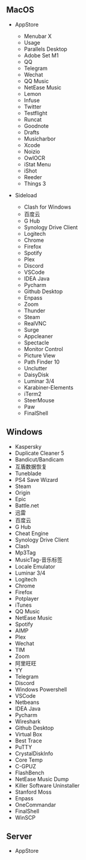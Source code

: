 ## MacOS

- AppStore
    - Menubar X
    - Usage
    - Parallels Desktop
    - Adobe Set M1
    - QQ
    - Telegram
    - Wechat
    - QQ Music
    - NetEase Music
    - Lemon
    - Infuse
    - Twitter
    - Testflight
    - Runcat
    - Goodnote
    - Drafts
    - Musicharbor
    - Xcode
    - Noizio
    - OwlOCR
    - iStat Menu
    - iShot
    - Reeder
    - Things 3

- Sideload
    - Clash for Windows
    - 百度云
    - G Hub
    - Synology Drive Client
    - Logitech
    - Chrome
    - Firefox
    - Spotify
    - Plex
    - Discord
    - VSCode
    - IDEA Java
    - Pycharm
    - Github Desktop
    - Enpass
    - Zoom
    - Thunder
    - Steam
    - RealVNC
    - Surge
    - Appcleaner
    - Spectacle
    - Monitor Control
    - Picture View
    - Path Finder 10
    - Unclutter
    - DaisyDisk
    - Luminar 3/4
    - Karabiner-Elements
    - iTerm2
    - SteerMouse
    - Paw
    - FinalShell

## Windows

- Kaspersky
- Duplicate Cleaner 5
- Bandicut/Bandicam
- 互盾数据恢复
- Tuneblade
- PS4 Save Wizard
- Steam
- Origin
- Epic
- Battle.net
- 迅雷
- 百度云
- G Hub
- Cheat Engine
- Synology Drive Client
- Clash
- Mp3Tag
- MusicTag-音乐标签
- Locale Emulator
- Luminar 3/4
- Logitech
- Chrome
- Firefox
- Potplayer
- iTunes
- QQ Music
- NetEase Music
- Spotify
- AIMP
- Plex
- Wechat
- TIM
- Zoom
- 阿里旺旺
- YY
- Telegram
- Discord
- Windows Powershell
- VSCode
- Netbeans
- IDEA Java
- Pycharm
- Wireshark
- Github Desktop
- Virtual Box
- Best Trace
- PuTTY
- CrystalDiskInfo
- Core Temp
- C-GPUZ
- FlashBench
- NetEase Music Dump
- Killer Software Uninstaller
- Stanford Moss
- Enpass
- OneCommandar
- FinalShell
- WinSCP


## Server

- AppStore

